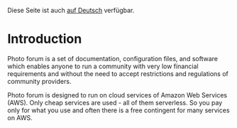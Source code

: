 ---
---
Diese Seite ist auch [auf Deutsch](./index_de) verfügbar.

# Introduction

Photo forum is a set of documentation, configuration files, and software which enables
anyone to run a community with very low financial requirements and without the need
to accept restrictions and regulations of community providers.

Photo forum is designed to run on cloud services of Amazon Web Services (AWS). Only
cheap services are used - all of them serverless. So you pay only for what you use
and often there is a free contingent for many services on AWS.